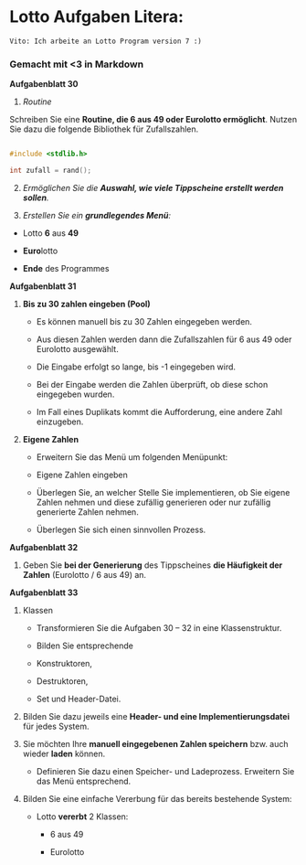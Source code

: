 
# Lotto Aufgaben Litera:
 ```text
 Vito: Ich arbeite an Lotto Program version 7 :)
```
### Gemacht mit <3 in Markdown

**Aufgabenblatt 30**

1. *Routine*

Schreiben Sie eine **Routine, die 6 aus 49 oder Eurolotto ermöglicht**. Nutzen Sie dazu die folgende Bibliothek für Zufallszahlen.

```c

#include <stdlib.h>

int zufall = rand();

```

2. *Ermöglichen Sie die **Auswahl, wie viele Tippscheine erstellt werden sollen**.*

  

3. *Erstellen Sie ein **grundlegendes Menü**:*

- Lotto **6** aus **49**

- **Euro**lotto

- **Ende** des Programmes

  

**Aufgabenblatt 31**

1. **Bis zu 30 zahlen eingeben (Pool)**

	- Es können manuell bis zu 30 Zahlen eingegeben werden.

	- Aus diesen Zahlen werden dann die Zufallszahlen für 6 aus 49 oder Eurolotto ausgewählt.

	- Die Eingabe erfolgt so lange, bis -1 eingegeben wird.

	- Bei der Eingabe werden die Zahlen überprüft, ob diese schon eingegeben wurden.

	- Im Fall eines Duplikats kommt die Aufforderung, eine andere Zahl einzugeben.

  

2. **Eigene Zahlen**

	- Erweitern Sie das Menü um folgenden Menüpunkt:

	- Eigene Zahlen eingeben

	- Überlegen Sie, an welcher Stelle Sie implementieren, ob Sie eigene Zahlen nehmen und diese zufällig generieren oder nur zufällig generierte Zahlen nehmen.

	- Überlegen Sie sich einen sinnvollen Prozess.

  

**Aufgabenblatt 32**

1. Geben Sie **bei der Generierung** des Tippscheines **die Häufigkeit der Zahlen** (Eurolotto / 6 aus 49) an.

  

**Aufgabenblatt 33**

1. Klassen
	- Transformieren Sie die Aufgaben 30 – 32 in eine Klassenstruktur.

	- Bilden Sie entsprechende

	- Konstruktoren,

	- Destruktoren,

	- Set und Header-Datei.

2. Bilden Sie dazu jeweils eine **Header- und eine Implementierungsdatei** für jedes System.

3. Sie möchten Ihre **manuell eingegebenen Zahlen speichern** bzw. auch wieder **laden** können.

	- Definieren Sie dazu einen Speicher- und Ladeprozess. Erweitern Sie das Menü entsprechend.

4. Bilden Sie eine einfache Vererbung für das bereits bestehende System:

	- Lotto **vererbt** 2 Klassen:

		- 6 aus 49

		- Eurolotto
